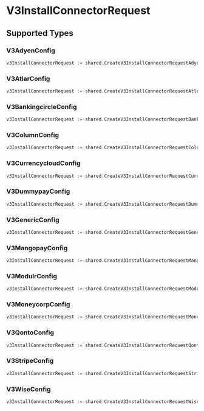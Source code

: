 # V3InstallConnectorRequest


## Supported Types

### V3AdyenConfig

```go
v3InstallConnectorRequest := shared.CreateV3InstallConnectorRequestAdyen(shared.V3AdyenConfig{/* values here */})
```

### V3AtlarConfig

```go
v3InstallConnectorRequest := shared.CreateV3InstallConnectorRequestAtlar(shared.V3AtlarConfig{/* values here */})
```

### V3BankingcircleConfig

```go
v3InstallConnectorRequest := shared.CreateV3InstallConnectorRequestBankingcircle(shared.V3BankingcircleConfig{/* values here */})
```

### V3ColumnConfig

```go
v3InstallConnectorRequest := shared.CreateV3InstallConnectorRequestColumn(shared.V3ColumnConfig{/* values here */})
```

### V3CurrencycloudConfig

```go
v3InstallConnectorRequest := shared.CreateV3InstallConnectorRequestCurrencycloud(shared.V3CurrencycloudConfig{/* values here */})
```

### V3DummypayConfig

```go
v3InstallConnectorRequest := shared.CreateV3InstallConnectorRequestDummypay(shared.V3DummypayConfig{/* values here */})
```

### V3GenericConfig

```go
v3InstallConnectorRequest := shared.CreateV3InstallConnectorRequestGeneric(shared.V3GenericConfig{/* values here */})
```

### V3MangopayConfig

```go
v3InstallConnectorRequest := shared.CreateV3InstallConnectorRequestMangopay(shared.V3MangopayConfig{/* values here */})
```

### V3ModulrConfig

```go
v3InstallConnectorRequest := shared.CreateV3InstallConnectorRequestModulr(shared.V3ModulrConfig{/* values here */})
```

### V3MoneycorpConfig

```go
v3InstallConnectorRequest := shared.CreateV3InstallConnectorRequestMoneycorp(shared.V3MoneycorpConfig{/* values here */})
```

### V3QontoConfig

```go
v3InstallConnectorRequest := shared.CreateV3InstallConnectorRequestQonto(shared.V3QontoConfig{/* values here */})
```

### V3StripeConfig

```go
v3InstallConnectorRequest := shared.CreateV3InstallConnectorRequestStripe(shared.V3StripeConfig{/* values here */})
```

### V3WiseConfig

```go
v3InstallConnectorRequest := shared.CreateV3InstallConnectorRequestWise(shared.V3WiseConfig{/* values here */})
```

